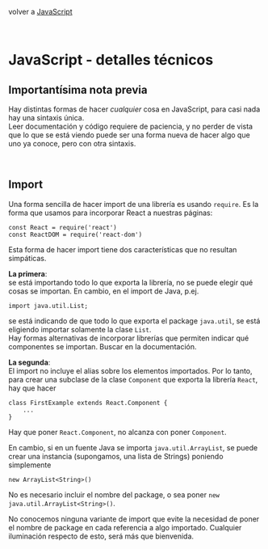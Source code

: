 volver a [JavaScript](./javascript-intro.md)

<br>

# JavaScript - detalles técnicos

## Importantísima nota previa

Hay distintas formas de hacer *cualquier* cosa en JavaScript, para casi nada hay una sintaxis única.  
Leer documentación y código requiere de paciencia, y no perder de vista que lo que se está viendo puede ser una forma nueva de hacer algo que uno ya conoce, pero con otra sintaxis.

<br/>

## Import

Una forma sencilla de hacer import de una librería es usando `require`. Es la forma que usamos para incorporar React a nuestras páginas:
```
const React = require('react')
const ReactDOM = require('react-dom')
```

Esta forma de hacer import tiene dos características que no resultan simpáticas.

**La primera**:  
se está importando todo lo que exporta la librería, no se puede elegir qué cosas se importan. En cambio, en el import de Java, p.ej. 
```
import java.util.List;
```
se está indicando de que todo lo que exporta el package `java.util`, se está eligiendo importar solamente la clase `List`.  
Hay formas alternativas de incorporar librerías que permiten indicar qué componentes se importan. Buscar en la documentación.

**La segunda**:  
El import no incluye el alias sobre los elementos importados. Por lo tanto, para crear una subclase de la clase `Component` que exporta la librería `React`, hay que hacer
```
class FirstExample extends React.Component { 
    ...
}
```
Hay que poner `React.Component`, no alcanza con poner `Component`.

En cambio, si en un fuente Java se importa `java.util.ArrayList`, se puede crear una instancia (supongamos, una lista de Strings) poniendo simplemente
```
new ArrayList<String>()
```
No es necesario incluir el nombre del package, o sea poner `new java.util.ArrayList<String>()`.

No conocemos ninguna variante de import que evite la necesidad de poner el nombre de package en cada referencia a algo importado. Cualquier iluminación respecto de esto, será más que bienvenida.